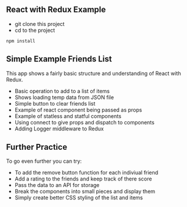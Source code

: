 ## React with Redux Example

- git clone this project
- cd to the project

```
npm install
```

## Simple Example Friends List

This app shows a fairly basic structure and understanding of React with Redux. 
- Basic operation to add to a list of items
- Shows loading temp data from JSON file
- Simple button to clear friends list
- Example of react component being passed as props
- Example of statless and statful components
- Using connect to give props and dispatch to components
- Adding Logger middleware to Redux



## Further Practice

To go even further you can try:
- To add the remove button function for each indiviual friend
- Add a rating to the friends and keep track of there score
- Pass the data to an API for storage
- Break the components into small pieces and display them
- Simply create better CSS styling of the list and items

